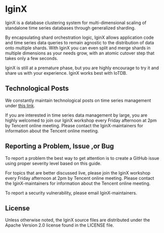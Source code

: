 # IginX

IginX is a database clustering system for multi-dimensional scaling of standalone time series databases through generalized sharding.

By encapsulating shard orchestration logic, IginX allows application code and time series data queries to remain agnostic to the distribution of data onto multiple shards. With IginX you can even split and merge shards in multiple dimensions as your needs grow, with an atomic cutover step that takes only a few seconds.

IginX is still at a premature phase, but you are highly encourage to try it and share us with your experience. IginX works best with IoTDB.

## Technological Posts

We constantly maintain technological posts on time series management under [this link](https://github.com/thulab/IginX/wiki).

If you are interested in time series data management by large, you are highly welcomed to join our IginX workshop every Friday afternoon at 2pm by Tencent online meeting. Please contact the IginX-maintainers for information about the Tencent online meeting. 

## Reporting a Problem, Issue ,or Bug

To report a problem the best way to get attention is to create a GitHub issue using proper severity level based on this guide.

For topics that are better discussed live, please join the IginX workshop every Friday afternoon at 2pm by Tencent online meeting. Please contact the IginX-maintainers for information about the Tencent online meeting.

To report a security vulnerability, please email IginX-maintainers.

## License

Unless otherwise noted, the IginX source files are distributed under the Apache Version 2.0 license found in the LICENSE file.

